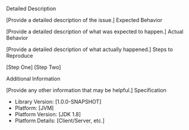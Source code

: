 Detailed Description

[Provide a detailed description of the issue.] Expected Behavior

[Provide a detailed description of what was expected to happen.] Actual Behavior

[Provide a detailed description of what actually happened.] Steps to Reproduce

[Step One]
[Step Two]

Additional Information

[Provide any other information that may be helpful.] Specification

* Library Version: [1.0.0-SNAPSHOT]
* Platform: [JVM]
* Platform Version: [JDK 1.8]
* Platform Details: [Client/Server, etc.]